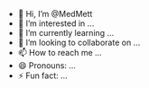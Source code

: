 - 👋 Hi, I’m @MedMett
- 👀 I’m interested in ...
- 🌱 I’m currently learning ...
- 💞️ I’m looking to collaborate on ...
- 📫 How to reach me ...
- 😄 Pronouns: ...
- ⚡ Fun fact: ...

<!---
MedMett/MedMett is a ✨ special ✨ repository because its `README.md` (this file) appears on your GitHub profile.
You can click the Preview link to take a look at your changes.
--->
